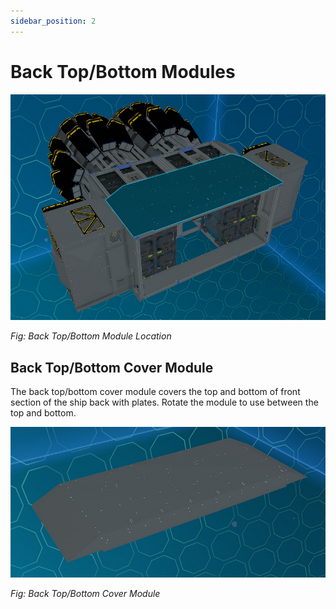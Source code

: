 ```yaml
---
sidebar_position: 2
---
```


# Back Top/Bottom Modules

![Back Top/Bottom Module Location](./img/back_top_bottom.png)

_Fig: Back Top/Bottom Module Location_

## Back Top/Bottom Cover Module

The back top/bottom cover module covers the top and bottom of front section of the ship back with plates.
Rotate the module to use between the top and bottom.

![Back Top/Bottom Cover Module](./img/back_top_bottom_cover.png)

_Fig: Back Top/Bottom Cover Module_
